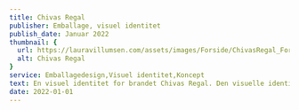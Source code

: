 ```yaml
---
title: Chivas Regal
publisher: Emballage, visuel identitet
publish_date: Januar 2022
thumbnail: {
  url: https://lauravillumsen.com/assets/images/Forside/ChivasRegal_Forside.png,
  alt: Chivas Regal
}
service: Emballagedesign,Visuel identitet,Koncept
text: En visuel identitet for brandet Chivas Regal. Den visuelle identitet skal være tiltalende for det moderne menneske, samt være sikret til hverdagens konstante skift og skille sig ud i mængden på alkoholhylderne. Jeg har valgt at bevare et enkelt udtryk, men gennem logoet, har jeg tilføjet kant til brandet. En visuel identitet skal overbevise Chivas’ værd til dem der godt kan lide det lidt provokerende og prøvet at forny brandet til den moderne målgruppe. Emballagedesignet blev designet i forbindelse med et skoleprojekt på Danmarks Medie- og Journalisthøjskole.
date: 2022-01-01
---
```


<img src="https://lauravillumsen.com/assets/images/ChivasRegal_underside/1_ChivasRegal_underside.png" alt="">
<img src="https://lauravillumsen.com/assets/images/ChivasRegal_underside/2_ChivasRegal_underside.png" alt="">
<img src="https://lauravillumsen.com/assets/images/ChivasRegal_underside/3_ChivasRegal_underside.png" alt="">
<img src="https://lauravillumsen.com/assets/images/ChivasRegal_underside/4_ChivasRegal_underside.png" alt="">
